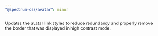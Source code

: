 ```yaml
---
"@spectrum-css/avatar": minor
---
```


Updates the avatar link styles to reduce redundancy and properly remove the border that was displayed in high contrast mode.
